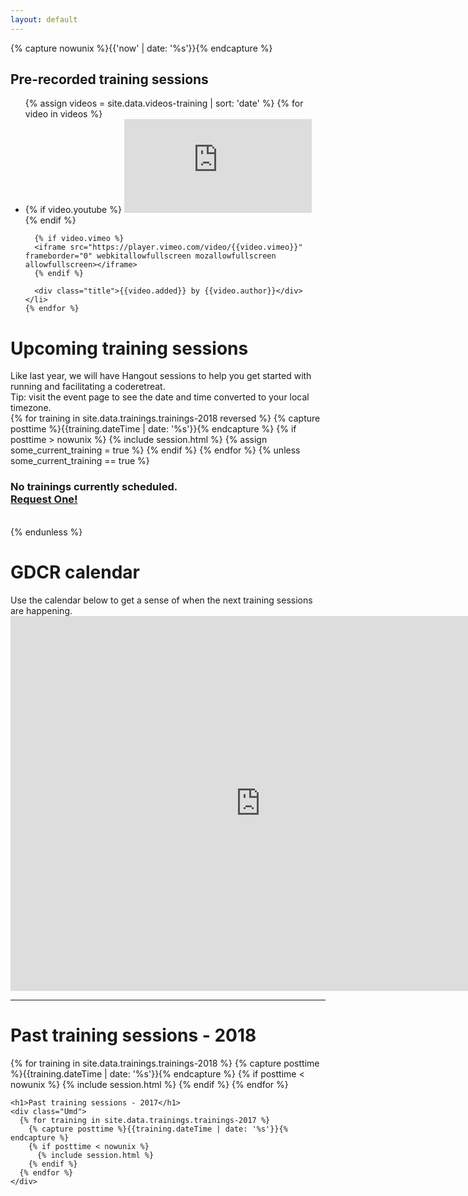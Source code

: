 ```yaml
---
layout: default
---
```


{% capture nowunix %}{{'now' | date: '%s'}}{% endcapture %}

<section class="videos">
  <h1>Pre-recorded training sessions</h1>

  <ul class="video-list">
    {% assign videos = site.data.videos-training | sort: 'date' %}
    {% for video in videos %}
    <li class="video">
      {% if video.youtube %}
      <iframe src="https://www.youtube.com/embed/{{ video.youtube }}" frameborder="0" allowfullscreen></iframe>
      {% endif %}

      {% if video.vimeo %}
      <iframe src="https://player.vimeo.com/video/{{video.vimeo}}" frameborder="0" webkitallowfullscreen mozallowfullscreen allowfullscreen></iframe>
      {% endif %}

      <div class="title">{{video.added}} by {{video.author}}</div>
    </li>
    {% endfor %}
  </ul>
</section>

<h1>Upcoming training sessions</h1>

<div class="tip">Like last year, we will have Hangout sessions to help you get started with running and facilitating a coderetreat.</div>
<div class="tip">Tip: visit the event page to see the date and time converted to your local timezone.</div>

<div class="Umd">
  {% for training in site.data.trainings.trainings-2018 reversed %}
    {% capture posttime %}{{training.dateTime | date: '%s'}}{% endcapture %}
    {% if posttime > nowunix %}
      {% include session.html %}
      {% assign some_current_training = true %}
    {% endif %}
  {% endfor %}
  {% unless some_current_training == true %}
    <br><h3>
      No trainings currently scheduled.<br>
      <a href="mailto:gdcr@coderetreat.org?subject=Request%20training%20for%20Global%20Day%20of%20Coderetreat">Request One!</a>
    </h3><br>
  {% endunless %}
</div>

<h1>GDCR calendar</h1>
<div class="tip">Use the calendar below to get a sense of when the next training sessions are happening.</div>

<div class="Umd">
  <iframe src="https://calendar.google.com/calendar/embed?height=600&amp;wkst=1&amp;bgcolor=%23FFFFFF&amp;src=30td8sjjqdjb6j1aovas0tg0ug%40group.calendar.google.com&amp;color=%235F6B02&amp;ctz=Europe%2FBucharest" style="border-width:0" width="800" height="600" frameborder="0" scrolling="no"></iframe>
</div>

<hr/>

<div id='past-training'>
    <h1>Past training sessions - 2018</h1>
    <div class="Umd">
    {% for training in site.data.trainings.trainings-2018 %}
      {% capture posttime %}{{training.dateTime | date: '%s'}}{% endcapture %}
      {% if posttime < nowunix %}
        {% include session.html %}
      {% endif %}
    {% endfor %}
    </div>
    
    <h1>Past training sessions - 2017</h1>
    <div class="Umd">
      {% for training in site.data.trainings.trainings-2017 %}
        {% capture posttime %}{{training.dateTime | date: '%s'}}{% endcapture %}
        {% if posttime < nowunix %}
          {% include session.html %}
        {% endif %}
      {% endfor %}
    </div>
</div>
